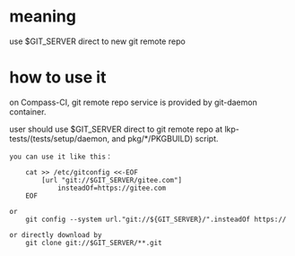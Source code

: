 # meaning
use $GIT_SERVER direct to new git remote repo 

# how to use it
on Compass-CI, git remote repo service is provided by git-daemon container.

user should use $GIT_SERVER direct to git remote repo at lkp-tests/(tests/setup/daemon, and pkg/*/PKGBUILD) script.
```
you can use it like this：

    cat >> /etc/gitconfig <<-EOF
        [url "git://$GIT_SERVER/gitee.com"]
            insteadOf=https://gitee.com
    EOF

or
    git config --system url."git://${GIT_SERVER}/".insteadOf https://

or directly download by
    git clone git://$GIT_SERVER/**.git
```
